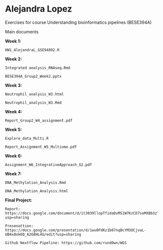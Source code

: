 # Alejandra Lopez
Exercises for course Understanding bioinformatics pipelines (BESE394A)

Main documents

  **Week 1:**
  
    HW1_AlejandraL_GSE94892.R
    
  **Week 2:**
  
    Integrated analysis_RNAseq.Rmd
    
    BESE394A_Group2_Week2.pptx
    
  **Week 3:**
  
    Neutrophil_analysis_W3.html
    
    Neutrophil_analysis_W3.Rmd
    
  **Week 4:**
  
    Report_Group2_W4_assignment.pdf
    
  **Week 5:**
  
    Explore_data_Multi.R
    
    Report_Assignment_W5_Multiome.pdf

  **Week 6:**
  
    Assignment_W6_IntegrativeApproach_G2.pdf
    
  **Week 7:**
  
    DNA_Methylation_Analysis.Rmd
    
    DNA_Methylation_Analysis.html
    

  **Final Project:**
  
    Report: https://docs.google.com/document/d/1t3039llopTfidaDvMS1W7KzCD7soMXBb3zT8i2CuTZg/edit?usp=sharing

    Presenattion: https://docs.google.com/presentation/d/1wu0FdKz1b07nqBcYM3OCjvaL-UB4x8ok6Q_A2G8HL4U/edit?usp=sharing
    
    Github Nextflow Pipeline: https://github.com/rund0wn/WGS    
